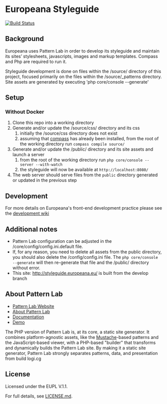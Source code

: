 # Europeana Styleguide

[![Build Status](https://travis-ci.org/europeana/styleguide.svg?branch=develop)](https://travis-ci.org/europeana/styleguide)

## Background
Europeana uses Pattern Lab in order to develop its styleguide and maintain its sites’ stylesheets, javascripts, images and markup templates.  Compass and Php are required to run it.

Styleguide development is done on files within the /source/ directory of this project, focused primarily on the files within the /source/_patterns directory. Site assets are generated by executing 'php core/console --generate'

## Setup

### Without Docker
1. Clone this repo into a working directory
1. Generate and/or update the /source/css/ directory and its css
   1. initially the /source/css directory does not exist
   1. assuming that [compass](http://compass-style.org/install/ "compass install page") has already been installed, from the root of the working directory run `compass compile source/`
1. Generate and/or update the /public/ directory and its site assets and launch a server
   1. from the root of the working directory run `php core/console --server --with-watch`
   1. the styleguide will now be available at `http://localhost:8080/`
1. The web server should serve files from the `public` directory generated or updated in the previous step


## Development

For more details on Europeana's front-end development practice please see the [development wiki](https://europeana.atlassian.net/wiki/spaces/EC/pages/172687365/Front-End)


## Additional notes
* Pattern Lab configuration can be adjusted in the /core/config/config.ini.default file.
* If, for any reason, you need to delete all assets from the public directory, you should also delete the /config/config.ini file. The `php core/console --generate` will then re-generate that file and the /public/ directory without error.
* This site: http://styleguide.europeana.eu/ is built from the develop branch

## About Pattern Lab
- [Pattern Lab Website](http://patternlab.io/)
- [About Pattern Lab](http://patternlab.io/about.html)
- [Documentation](http://patternlab.io/docs/index.html)
- [Demo](http://demo.patternlab.io/)

The PHP version of Pattern Lab is, at its core, a static site generator. It combines platform-agnostic assets, like the [Mustache](http://mustache.github.io/)-based patterns and the JavaScript-based viewer, with a PHP-based "builder" that transforms and dynamically builds the Pattern Lab site. By making it a static site generator, Pattern Lab strongly separates patterns, data, and presentation from build logi.cg


## License

Licensed under the EUPL V.1.1.

For full details, see [LICENSE.md](LICENSE.md).

